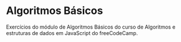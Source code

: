 # Algoritmos Básicos

Exercícios do módulo de Algoritmos Básicos do curso de Algoritmos e estruturas de dados em JavaScript do freeCodeCamp.
